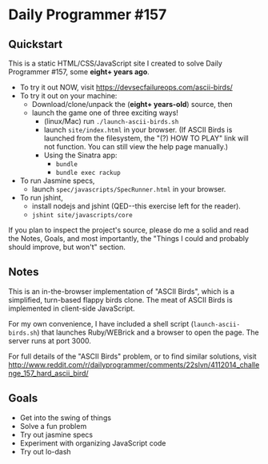 # Daily Programmer #157

## Quickstart

This is a static HTML/CSS/JavaScript site I created to solve Daily Programmer #157, some **eight+ years ago**.

- To try it out NOW, visit https://devsecfailureops.com/ascii-birds/
- To try it out on your machine:
  - Download/clone/unpack the (**eight+ years-old**) source, then
  - launch the game one of three exciting ways!
    - (linux/Mac) run `./launch-ascii-birds.sh`
    - launch `site/index.html` in your browser. (If ASCII Birds is launched from the filesystem, the "(?) HOW TO PLAY" link will not function. You can still view the help page manually.)
    - Using the Sinatra app:
      - `bundle`
      - `bundle exec rackup`
- To run Jasmine specs,
  - launch `spec/javascripts/SpecRunner.html` in your browser.
- To run jshint,
  - install nodejs and jshint (QED--this exercise left for the reader).
  - `jshint site/javascripts/core`

If you plan to inspect the project's source, please do me a solid and read the Notes, Goals, and most importantly, the "Things I could and probably should improve, but won't" section.

## Notes

This is an in-the-browser implementation of "ASCII Birds", which is a simplified, turn-based flappy birds clone. The meat of ASCII Birds is implemented in client-side JavaScript.

For my own convenience, I have included a shell script (`launch-ascii-birds.sh`) that launches Ruby/WEBrick and a browser to open the page. The server runs at port 3000.

For full details of the "ASCII Birds" problem, or to find similar solutions, visit http://www.reddit.com/r/dailyprogrammer/comments/22slvn/4112014_challenge_157_hard_ascii_bird/

## Goals

- Get into the swing of things
- Solve a fun problem
- Try out jasmine specs
- Experiment with organizing JavaScript code
- Try out lo-dash
